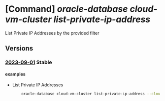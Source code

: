# [Command] _oracle-database cloud-vm-cluster list-private-ip-address_

List Private IP Addresses by the provided filter

## Versions

### [2023-09-01](/Resources/mgmt-plane/L3N1YnNjcmlwdGlvbnMve30vcmVzb3VyY2Vncm91cHMve30vcHJvdmlkZXJzL29yYWNsZS5kYXRhYmFzZS9jbG91ZHZtY2x1c3RlcnMve30vbGlzdHByaXZhdGVpcGFkZHJlc3Nlcw==/2023-09-01.xml) **Stable**

<!-- mgmt-plane /subscriptions/{}/resourcegroups/{}/providers/oracle.database/cloudvmclusters/{}/listprivateipaddresses 2023-09-01 -->

#### examples

- List Private IP Addresses
    ```bash
        oracle-database cloud-vm-cluster list-private-ip-address --cloudvmclustername <name> --resource-group <resource group> --subnet-id <subnet id> --vnic-id <vnic id>
    ```
